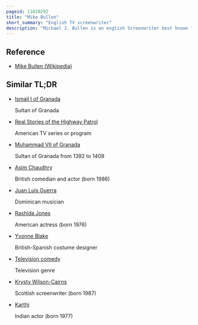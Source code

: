 ```yaml
---
pageid: 11020292
title: "Mike Bullen"
short_summary: "English TV screenwriter"
description: "Michael J. Bullen is an english Screenwriter best known for creating the Granada Television Series Cold Feet, which won him the Writer of the Year Award at the 2003 british Comedy Awards. He wrote two more Series for Granada ; Life Begins, which ran for three Years, and all About George, which ran for only one. His Works have been described as concerned about the Intricacies of interpersonal Relationships and what happens when they break down."
---
```


## Reference

- [Mike Bullen (Wikipedia)](https://en.wikipedia.org/?curid=11020292)

## Similar TL;DR

- [Ismail I of Granada](/tldr/en/ismail-i-of-granada)

  Sultan of Granada

- [Real Stories of the Highway Patrol](/tldr/en/real-stories-of-the-highway-patrol)

  American TV series or program

- [Muhammad VII of Granada](/tldr/en/muhammad-vii-of-granada)

  Sultan of Granada from 1392 to 1408

- [Asim Chaudhry](/tldr/en/asim-chaudhry)

  British comedian and actor (born 1986)

- [Juan Luis Guerra](/tldr/en/juan-luis-guerra)

  Dominican musician

- [Rashida Jones](/tldr/en/rashida-jones)

  American actress (born 1976)

- [Yvonne Blake](/tldr/en/yvonne-blake)

  British-Spanish costume designer

- [Television comedy](/tldr/en/television-comedy)

  Television genre

- [Krysty Wilson-Cairns](/tldr/en/krysty-wilson-cairns)

  Scottish screenwriter (born 1987)

- [Karthi](/tldr/en/karthi)

  Indian actor (born 1977)
